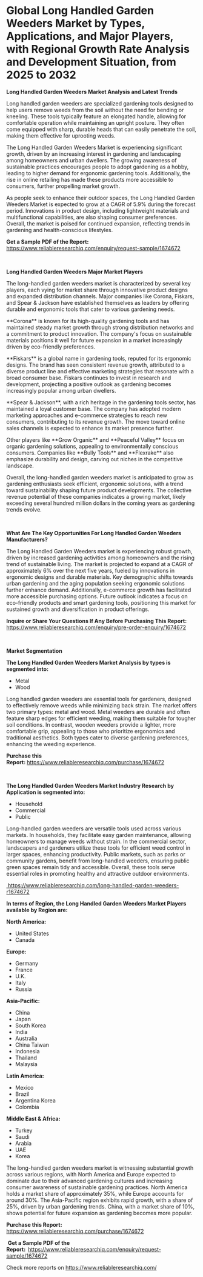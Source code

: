 <p><h1>Global Long Handled Garden Weeders Market by Types, Applications, and Major Players, with Regional Growth Rate Analysis and Development Situation, from 2025 to 2032</h1></p><p><strong>Long Handled Garden Weeders Market Analysis and Latest Trends</strong></p>
<p><p>Long handled garden weeders are specialized gardening tools designed to help users remove weeds from the soil without the need for bending or kneeling. These tools typically feature an elongated handle, allowing for comfortable operation while maintaining an upright posture. They often come equipped with sharp, durable heads that can easily penetrate the soil, making them effective for uprooting weeds.</p><p>The Long Handled Garden Weeders Market is experiencing significant growth, driven by an increasing interest in gardening and landscaping among homeowners and urban dwellers. The growing awareness of sustainable practices encourages people to adopt gardening as a hobby, leading to higher demand for ergonomic gardening tools. Additionally, the rise in online retailing has made these products more accessible to consumers, further propelling market growth. </p><p>As people seek to enhance their outdoor spaces, the Long Handled Garden Weeders Market is expected to grow at a CAGR of 5.9% during the forecast period. Innovations in product design, including lightweight materials and multifunctional capabilities, are also shaping consumer preferences. Overall, the market is poised for continued expansion, reflecting trends in gardening and health-conscious lifestyles.</p></p>
<p><strong>Get a Sample PDF of the Report:&nbsp;</strong> <a href="https://www.reliableresearchiq.com/enquiry/request-sample/1674672?utm_campaign=2313&utm_medium=2&utm_source=Github&utm_content=ia&utm_term=25032025&utm_id=long-handled-garden-weeders">https://www.reliableresearchiq.com/enquiry/request-sample/1674672</a></p>
<p>&nbsp;</p>
<p><strong>Long Handled Garden Weeders Major Market Players</strong></p>
<p><p>The long-handled garden weeders market is characterized by several key players, each vying for market share through innovative product designs and expanded distribution channels. Major companies like Corona, Fiskars, and Spear & Jackson have established themselves as leaders by offering durable and ergonomic tools that cater to various gardening needs.</p><p>**Corona** is known for its high-quality gardening tools and has maintained steady market growth through strong distribution networks and a commitment to product innovation. The company's focus on sustainable materials positions it well for future expansion in a market increasingly driven by eco-friendly preferences.</p><p>**Fiskars** is a global name in gardening tools, reputed for its ergonomic designs. The brand has seen consistent revenue growth, attributed to a diverse product line and effective marketing strategies that resonate with a broad consumer base. Fiskars continues to invest in research and development, projecting a positive outlook as gardening becomes increasingly popular among urban dwellers.</p><p>**Spear & Jackson**, with a rich heritage in the gardening tools sector, has maintained a loyal customer base. The company has adopted modern marketing approaches and e-commerce strategies to reach new consumers, contributing to its revenue growth. The move toward online sales channels is expected to enhance its market presence further.</p><p>Other players like **Grow Organic** and **Peaceful Valley** focus on organic gardening solutions, appealing to environmentally conscious consumers. Companies like **Bully Tools** and **Flexrake** also emphasize durability and design, carving out niches in the competitive landscape.</p><p>Overall, the long-handled garden weeders market is anticipated to grow as gardening enthusiasts seek efficient, ergonomic solutions, with a trend toward sustainability shaping future product developments. The collective revenue potential of these companies indicates a growing market, likely exceeding several hundred million dollars in the coming years as gardening trends evolve.</p></p>
<p>&nbsp;</p>
<p><strong>What Are The Key Opportunities For Long Handled Garden Weeders Manufacturers?</strong></p>
<p><p>The Long Handled Garden Weeders market is experiencing robust growth, driven by increased gardening activities among homeowners and the rising trend of sustainable living. The market is projected to expand at a CAGR of approximately 6% over the next five years, fueled by innovations in ergonomic designs and durable materials. Key demographic shifts towards urban gardening and the aging population seeking ergonomic solutions further enhance demand. Additionally, e-commerce growth has facilitated more accessible purchasing options. Future outlook indicates a focus on eco-friendly products and smart gardening tools, positioning this market for sustained growth and diversification in product offerings.</p></p>
<p><strong>Inquire or Share Your Questions If Any Before Purchasing This Report:</strong> <a href="https://www.reliableresearchiq.com/enquiry/pre-order-enquiry/1674672?utm_campaign=2313&utm_medium=2&utm_source=Github&utm_content=ia&utm_term=25032025&utm_id=long-handled-garden-weeders">https://www.reliableresearchiq.com/enquiry/pre-order-enquiry/1674672</a></p>
<p>&nbsp;</p>
<p><strong>Market Segmentation</strong></p>
<p><strong>The Long Handled Garden Weeders Market Analysis by types is segmented into:</strong></p>
<p><ul><li>Metal</li><li>Wood</li></ul></p>
<p><p>Long handled garden weeders are essential tools for gardeners, designed to effectively remove weeds while minimizing back strain. The market offers two primary types: metal and wood. Metal weeders are durable and often feature sharp edges for efficient weeding, making them suitable for tougher soil conditions. In contrast, wooden weeders provide a lighter, more comfortable grip, appealing to those who prioritize ergonomics and traditional aesthetics. Both types cater to diverse gardening preferences, enhancing the weeding experience.</p></p>
<p><strong>Purchase this Report:&nbsp;</strong><a href="https://www.reliableresearchiq.com/purchase/1674672?utm_campaign=2313&utm_medium=2&utm_source=Github&utm_content=ia&utm_term=25032025&utm_id=long-handled-garden-weeders">https://www.reliableresearchiq.com/purchase/1674672</a></p>
<p>&nbsp;</p>
<p><strong>The Long Handled Garden Weeders Market Industry Research by Application is segmented into:</strong></p>
<p><ul><li>Household</li><li>Commercial</li><li>Public</li></ul></p>
<p><p>Long-handled garden weeders are versatile tools used across various markets. In households, they facilitate easy garden maintenance, allowing homeowners to manage weeds without strain. In the commercial sector, landscapers and gardeners utilize these tools for efficient weed control in larger spaces, enhancing productivity. Public markets, such as parks or community gardens, benefit from long-handled weeders, ensuring public green spaces remain tidy and accessible. Overall, these tools serve essential roles in promoting healthy and attractive outdoor environments.</p></p>
<p><a href="https://www.reliableresearchiq.com/long-handled-garden-weeders-r1674672?utm_campaign=2313&utm_medium=2&utm_source=Github&utm_content=ia&utm_term=25032025&utm_id=long-handled-garden-weeders">&nbsp;https://www.reliableresearchiq.com/long-handled-garden-weeders-r1674672</a></p>
<p><strong>In terms of Region, the Long Handled Garden Weeders Market Players available by Region are:</strong></p>
<p>
    <p> <strong> North America: </strong>
        <ul>
            <li>United States</li>
            <li>Canada</li>
        </ul>
        </p> 
    <p> <strong> Europe: </strong>
        <ul>
            <li>Germany</li>
            <li>France</li>
            <li>U.K.</li>
            <li>Italy</li>
            <li>Russia</li>
        </ul>
        </p> 
    <p> <strong> Asia-Pacific: </strong>
        <ul>
            <li>China</li>
            <li>Japan</li>
            <li>South Korea</li>
            <li>India</li>
            <li>Australia</li>
            <li>China Taiwan</li>
            <li>Indonesia</li>
            <li>Thailand</li>
            <li>Malaysia</li>
        </ul>
        </p> 
    <p> <strong> Latin America: </strong>
        <ul>
            <li>Mexico</li>
            <li>Brazil</li>
            <li>Argentina Korea</li>
            <li>Colombia</li>
        </ul>
        </p> 
    <p> <strong> Middle East & Africa: </strong>
        <ul>
            <li>Turkey</li>
            <li>Saudi</li>
            <li>Arabia</li>
            <li>UAE</li>
            <li>Korea</li>
        </ul>
    </p>
    </p>
<p><p>The long-handled garden weeders market is witnessing substantial growth across various regions, with North America and Europe expected to dominate due to their advanced gardening cultures and increasing consumer awareness of sustainable gardening practices. North America holds a market share of approximately 35%, while Europe accounts for around 30%. The Asia-Pacific region exhibits rapid growth, with a share of 25%, driven by urban gardening trends. China, with a market share of 10%, shows potential for future expansion as gardening becomes more popular.</p></p>
<p><strong>Purchase this Report: </strong><a href="https://www.reliableresearchiq.com/purchase/1674672?utm_campaign=2313&utm_medium=2&utm_source=Github&utm_content=ia&utm_term=25032025&utm_id=long-handled-garden-weeders">https://www.reliableresearchiq.com/purchase/1674672</a></p>
<p>&nbsp;<strong>Get a Sample PDF of the Report:&nbsp;&nbsp;</strong><a href="https://www.reliableresearchiq.com/enquiry/request-sample/1674672?utm_campaign=2313&utm_medium=2&utm_source=Github&utm_content=ia&utm_term=25032025&utm_id=long-handled-garden-weeders">https://www.reliableresearchiq.com/enquiry/request-sample/1674672</a></p>
<p><strong></strong></p>
<p>Check more reports on <a href="https://www.reliableresearchiq.com/?utm_campaign=2313&utm_medium=2&utm_source=Github&utm_content=ia&utm_term=25032025&utm_id=long-handled-garden-weeders">https://www.reliableresearchiq.com/</a></p>
